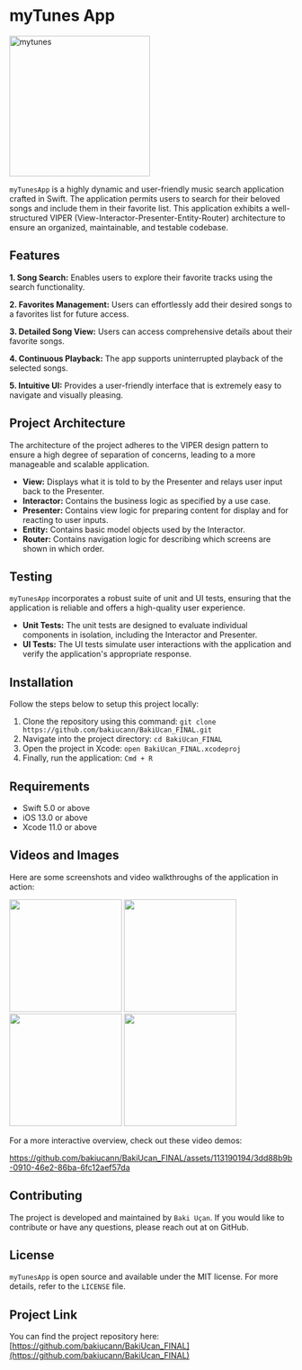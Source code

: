 # myTunes App

<img width="250" alt="mytunes" src="https://github.com/bakiucann/BakiUcan_FINAL/assets/113190194/fcaf3a29-99e3-4401-a645-9d188cff3a9c">

`myTunesApp` is a highly dynamic and user-friendly music search application crafted in Swift. The application permits users to search for their beloved songs and include them in their favorite list. This application exhibits a well-structured VIPER (View-Interactor-Presenter-Entity-Router) architecture to ensure an organized, maintainable, and testable codebase.

## Features


**1. Song Search:** Enables users to explore their favorite tracks using the search functionality.

**2. Favorites Management:** Users can effortlessly add their desired songs to a favorites list for future access.

**3. Detailed Song View:** Users can access comprehensive details about their favorite songs.

**4. Continuous Playback:** The app supports uninterrupted playback of the selected songs.

**5. Intuitive UI:** Provides a user-friendly interface that is extremely easy to navigate and visually pleasing.

## Project Architecture

The architecture of the project adheres to the VIPER design pattern to ensure a high degree of separation of concerns, leading to a more manageable and scalable application.

- **View:** Displays what it is told to by the Presenter and relays user input back to the Presenter.
- **Interactor:** Contains the business logic as specified by a use case.
- **Presenter:** Contains view logic for preparing content for display and for reacting to user inputs.
- **Entity:** Contains basic model objects used by the Interactor.
- **Router:** Contains navigation logic for describing which screens are shown in which order.

## Testing

`myTunesApp` incorporates a robust suite of unit and UI tests, ensuring that the application is reliable and offers a high-quality user experience.

- **Unit Tests:** The unit tests are designed to evaluate individual components in isolation, including the Interactor and Presenter.
- **UI Tests:** The UI tests simulate user interactions with the application and verify the application's appropriate response.

## Installation

Follow the steps below to setup this project locally:

1. Clone the repository using this command: `git clone https://github.com/bakiucann/BakiUcan_FINAL.git`
2. Navigate into the project directory: `cd BakiUcan_FINAL`
3. Open the project in Xcode: `open BakiUcan_FINAL.xcodeproj`
4. Finally, run the application: `Cmd + R`

## Requirements

- Swift 5.0 or above
- iOS 13.0 or above
- Xcode 11.0 or above

## Videos and Images

Here are some screenshots and video walkthroughs of the application in action:

<img src="https://github.com/bakiucann/BakiUcan_FINAL/assets/113190194/bbdd064b-a065-47f0-af58-7d779aa80747" width="200" />
<img src="https://github.com/bakiucann/BakiUcan_FINAL/assets/113190194/7c8c21ae-20c6-4d88-a3d7-7fbbde882027" width="200" />
<img src="https://github.com/bakiucann/BakiUcan_FINAL/assets/113190194/436385f3-aa6e-497f-a1b2-3fc2235f4704" width="200" />
<img src="https://github.com/bakiucann/BakiUcan_FINAL/assets/113190194/577f0913-e047-4eae-9165-84f07b461ea8" width="200" />


For a more interactive overview, check out these video demos:



https://github.com/bakiucann/BakiUcan_FINAL/assets/113190194/3dd88b9b-0910-46e2-86ba-6fc12aef57da


## Contributing

The project is developed and maintained by `Baki Uçan`. If you would like to contribute or have any questions, please reach out at on GitHub.

## License

`myTunesApp` is open source and available under the MIT license. For more details, refer to the `LICENSE` file.

## Project Link

You can find the project repository here: [https://github.com/bakiucann/BakiUcan_FINAL](https://github.com/bakiucann/BakiUcan_FINAL)
